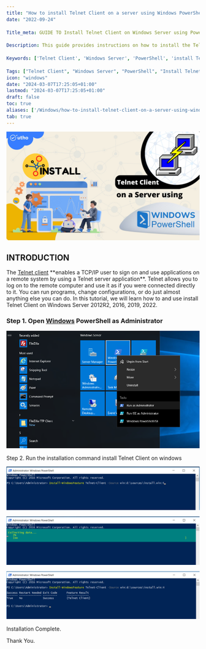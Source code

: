 ```yaml
---
title: "How to install Telnet Client on a server using Windows PowerShell"
date: "2022-09-24"

Title_meta: GUIDE TO Install Telnet Client on Windows Server using PowerShell

Description: This guide provides instructions on how to install the Telnet Client on a Windows Server using PowerShell. Learn how to enable the Telnet Client feature, verify its installation, and use Telnet for remote access and troubleshooting tasks on your Windows Server environment.

Keywords: ['Telnet Client', 'Windows Server', 'PowerShell', 'install Telnet Client', 'remote access', 'network troubleshooting']

Tags: ["Telnet Client", "Windows Server", "PowerShell", "Install Telnet Client", "Remote Access", "Network Troubleshooting"]
icon: "windows"
date: "2024-03-07T17:25:05+01:00"
lastmod: "2024-03-07T17:25:05+01:00" 
draft: false
toc: true
aliases: ['/Windows/how-to-install-telnet-client-on-a-server-using-windows-powershell']
tab: true
---
```


![install Telnet Client on Windows](images/How-to-install-Telnet-Client-on-a-server-using-Windows-PowerShell_utho.jpg)

## INTRODUCTION

The [Telnet client](https://learn.microsoft.com/en-us/windows-server/administration/windows-commands/telnet?ranMID=43674&ranEAID=rl2xnKiLcHs&ranSiteID=rl2xnKiLcHs-PPfKRjba7d_vjMlCOESJzw&epi=rl2xnKiLcHs-PPfKRjba7d_vjMlCOESJzw&irgwc=1&OCID=AID2200057_aff_7795_1243925&tduid=(ir__cxccsrg9gwkfbxxxzokk9eet332xcttpytrqfyqi00)(7795)(1243925)(rl2xnKiLcHs-PPfKRjba7d_vjMlCOESJzw)()&irclickid=_cxccsrg9gwkfbxxxzokk9eet332xcttpytrqfyqi00) **enables a TCP/IP user to sign on and use applications on a remote system by using a Telnet server application**. Telnet allows you to log on to the remote computer and use it as if you were connected directly to it. You can run programs, change configurations, or do just almost anything else you can do. In this tutorial, we will learn how to and use install Telnet Client on Windows Server 2012R2, 2016, 2019, 2022.

### Step 1. Open [Windows](https://utho.com/docs/tutorial/how-to-configure-ftp-server-on-windows-server-2019/) PowerShell as Administrator

![install Telnet Client on Windows](images/Screenshot_1-18.png)

Step 2. Run the installation command install Telnet Client on windows

![install Telnet Client on Windows](images/Screenshot_2-25-1024x229.png)

![](images/Screenshot_3-19-1024x257.png)

![install Telnet Client on Windows](images/Screenshot_5-17-1024x251.png)

Installation Complete.

Thank You.

